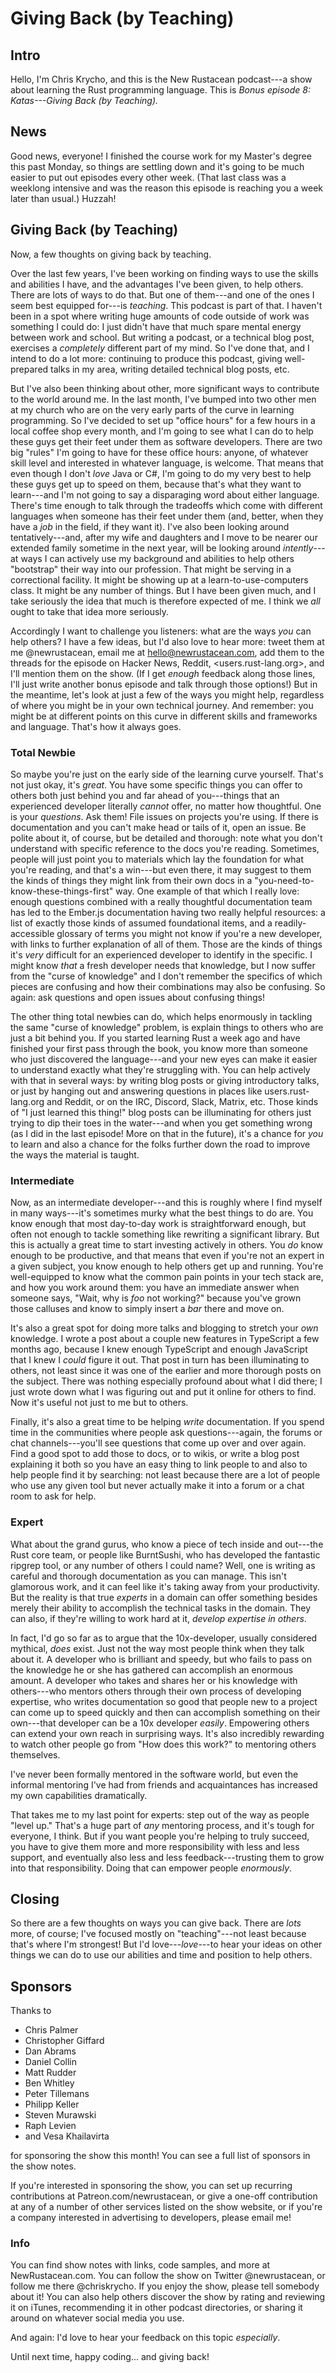 # Giving Back (by Teaching)

## Intro

Hello, I'm Chris Krycho, and this is the New Rustacean podcast---a show about learning the Rust programming language. This is *Bonus episode 8: Katas---Giving Back (by Teaching).*

## News

Good news, everyone! I finished the course work for my Master's degree this past Monday, so things are settling down and it's going to be much easier to put out episodes every other week. (That last class was a weeklong intensive and was the reason this episode is reaching you a week later than usual.) Huzzah!

## Giving Back (by Teaching)

Now, a few thoughts on giving back by teaching.

Over the last few years, I've been working on finding ways to use the skills and abilities I have, and the advantages I've been given, to help others. There are lots of ways to do that. But one of them---and one of the ones I seem best equipped for---is *teaching*. This podcast is part of that. I haven't been in a spot where writing huge amounts of code outside of work was something I could do: I just didn't have that much spare mental energy between work and school. But writing a podcast, or a technical blog post, exercises a *completely* different part of my mind. So I've done that, and I intend to do a lot more: continuing to produce this podcast, giving well-prepared talks in my area, writing detailed technical blog posts, etc.

But I've also been thinking about other, more significant ways to contribute to the world around me. In the last month, I've bumped into two other men at my church who are on the very early parts of the curve in learning programming. So I've decided to set up "office hours" for a few hours in a local coffee shop every month, and I'm going to see what I can do to help these guys get their feet under them as software developers. There are two big "rules" I'm going to have for these office hours: anyone, of whatever skill level and interested in whatever language, is welcome. That means that even though I don't *love* Java or C#, I'm going to do my very best to help these guys get up to speed on them, because that's what they want to learn---and I'm not going to say a disparaging word about either language. There's time enough to talk through the tradeoffs which come with different languages when someone has their feet under them (and, better, when they have a *job* in the field, if they want it). I've also been looking around tentatively---and, after my wife and daughters and I move to be nearer our extended family sometime in the next year, will be looking around *intently*---at ways I can actively use my background and abilities to help others "bootstrap" their way into our profession. That might be serving in a correctional facility. It might be showing up at a learn-to-use-computers class. It might be any number of things. But I have been given much, and I take seriously the idea that much is therefore expected of me. I think we *all* ought to take that idea more seriously.

Accordingly I want to challenge you listeners: what are the ways *you* can help others? I have a few ideas, but I'd also love to hear more: tweet them at me @newrustacean, email me at hello@newrustacean.com, add them to the threads for the episode on Hacker News, Reddit, <users.rust-lang.org>, and I'll mention them on the show. (If I get *enough* feedback along those lines, I'll just write another bonus episode and talk through those options!) But in the meantime, let's look at just a few of the ways you might help, regardless of where you might be in your own technical journey. And remember: you might be at different points on this curve in different skills and frameworks and language. That's how it always goes.

### Total Newbie

So maybe you're just on the early side of the learning curve yourself. That's not just okay, it's *great*. You have some specific things you can offer to others both just behind you and far ahead of you---things that an experienced developer literally *cannot* offer, no matter how thoughtful. One is your *questions*. Ask them! File issues on projects you're using. If there is documentation and you can't make head or tails of it, open an issue. Be polite about it, of course, but be detailed and thorough: note what you don't understand with specific reference to the docs you're reading. Sometimes, people will just point you to materials which lay the foundation for what you're reading, and that's a win---but even there, it may suggest to them the kinds of things they might link from their own docs in a "you-need-to-know-these-things-first" way. One example of that which I really love: enough questions combined with a really thoughtful documentation team has led to the Ember.js documentation having two really helpful resources: a list of exactly those kinds of assumed foundational items, and a readily-accessible glossary of terms you might not know if you're a new developer, with links to further explanation of all of them. Those are the kinds of things it's *very* difficult for an experienced developer to identify in the specific. I might know *that* a fresh developer needs that knowledge, but I now suffer from the "curse of knowledge" and I don't remember the specifics of which pieces are confusing and how their combinations may also be confusing. So again: ask questions and open issues about confusing things!

The other thing total newbies can do, which helps enormously in tackling the same "curse of knowledge" problem, is explain things to others who are just a bit behind you. If you started learning Rust a week ago and have finished your first pass through the book, you know more than someone who just discovered the language---and your new eyes can make it easier to understand exactly what they're struggling with. You can help actively with that in several ways: by writing blog posts or giving introductory talks, or just by hanging out and answering questions in places like users.rust-lang.org and Reddit, or on the IRC, Discord, Slack, Matrix, etc. Those kinds of "I just learned this thing!" blog posts can be illuminating for others just trying to dip their toes in the water---and when you get something wrong (as I did in the last episode! More on that in the future), it's a chance for *you* to learn and also a chance for the folks further down the road to improve the ways the material is taught.

### Intermediate

Now, as an intermediate developer---and this is roughly where I find myself in many ways---it's sometimes murky what the best things to do are. You know enough that most day-to-day work is straightforward enough, but often not enough to tackle something like rewriting a significant library. But this is actually a great time to start investing actively in others. You *do* know enough to be productive, and that means that even if you're not an expert in a given subject, you know enough to help others get up and running. You're well-equipped to know what the common pain points in your tech stack are, and how you work around them: you have an immediate answer when someone says, "Wait, why is _foo_ not working?" because you've grown those calluses and know to simply insert a _bar_ there and move on.

It's also a great spot for doing more talks and blogging to stretch your *own* knowledge. I wrote a post about a couple new features in TypeScript a few months ago, because I knew enough TypeScript and enough JavaScript that I knew I *could* figure it out. That post in turn has been illuminating to others, not least since it was one of the earlier and more thorough posts on the subject. There was nothing especially profound about what I did there; I just wrote down what I was figuring out and put it online for others to find. Now it's useful not just to me but to others.

Finally, it's also a great time to be helping *write* documentation. If you spend time in the communities where people ask questions---again, the forums or chat channels---you'll see questions that come up over and over again. Find a good spot to add those to docs, or to wikis, or write a blog post explaining it both so you have an easy thing to link people to and also to help people find it by searching: not least because there are a lot of people who use any given tool but never actually make it into a forum or a chat room to ask for help.

### Expert

What about the grand gurus, who know a piece of tech inside and out---the Rust core team, or people like BurntSushi, who has developed the fantastic ripgrep tool, or any number of others I could name? Well, one is writing as careful and thorough documentation as you can manage. This isn't glamorous work, and it can feel like it's taking away from your productivity. But the reality is that true *experts* in a domain can offer something besides merely their ability to accomplish the technical tasks in the domain. They can also, if they're willing to work hard at it, *develop expertise in others*.

In fact, I'd go so far as to argue that the 10x-developer, usually considered mythical, *does* exist. Just not the way most people think when they talk about it. A developer who is brilliant and speedy, but who fails to pass on the knowledge he or she has gathered can accomplish an enormous amount. A developer who takes and shares her or his knowledge with others---who mentors others through their own process of developing expertise, who writes documentation so good that people new to a project can come up to speed quickly and then can accomplish something on their own---that developer can be a 10x developer *easily*. Empowering others can extend your own reach in surprising ways. It's also incredibly rewarding to watch other people go from "How does this work?" to mentoring others themselves.

I've never been formally mentored in the software world, but even the informal mentoring I've had from friends and acquaintances has increased my own capabilities dramatically.

That takes me to my last point for experts: step out of the way as people "level up." That's a huge part of *any* mentoring process, and it's tough for everyone, I think. But if you want people you're helping to truly succeed, you have to give them more and more responsibility with less and less support, and eventually also less and less feedback---trusting them to grow into that responsibility. Doing that can empower people *enormously*.

## Closing

So there are a few thoughts on ways you can give back. There are *lots* more, of course; I've focused mostly on "teaching"---not least because that's where I'm strongest! But I'd love---*love*---to hear your ideas on other things we can do to use our abilities and time and position to help others.

## Sponsors

Thanks to 

- Chris Palmer
- Christopher Giffard
- Dan Abrams
- Daniel Collin
- Matt Rudder
- Ben Whitley
- Peter Tillemans
- Philipp Keller
- Steven Murawski
- Raph Levien
- and Vesa Khailavirta

for sponsoring the show this month! You can see a full list of sponsors in the show notes.

If you're interested in sponsoring the show, you can set up recurring contributions at Patreon.com/newrustacean, or give a one-off contribution at any of a number of other services listed on the show website, or if you're a company interested in advertising to developers, please email me!

### Info

You can find show notes with links, code samples, and more at NewRustacean.com. You can follow the show on Twitter @newrustacean, or follow me there @chriskrycho. If you enjoy the show, please tell somebody about it! You can also help others discover the show by rating and reviewing it on iTunes, recommending it in other podcast directories, or sharing it around on whatever social media you use.

And again: I'd love to hear your feedback on this topic *especially*.

Until next time, happy coding... and giving back!
